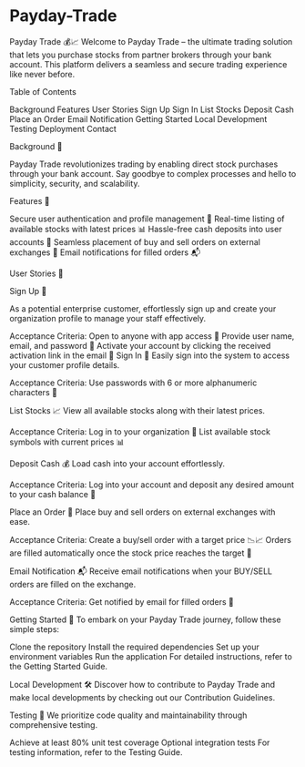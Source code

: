 # Payday-Trade

Payday Trade 💰📈
Welcome to Payday Trade – the ultimate trading solution that lets you purchase stocks from partner brokers through your bank account. This platform delivers a seamless and secure trading experience like never before.

Table of Contents

Background
Features
User Stories
Sign Up
Sign In
List Stocks
Deposit Cash
Place an Order
Email Notification
Getting Started
Local Development
Testing
Deployment
Contact

Background 🌄

Payday Trade revolutionizes trading by enabling direct stock purchases through your bank account. Say goodbye to complex processes and hello to simplicity, security, and scalability.

Features 🚀

Secure user authentication and profile management 🔐
Real-time listing of available stocks with latest prices 📊
Hassle-free cash deposits into user accounts 💸
Seamless placement of buy and sell orders on external exchanges 🔄
Email notifications for filled orders 📬

User Stories 👥

Sign Up 📝

As a potential enterprise customer, effortlessly sign up and create your organization profile to manage your staff effectively.

Acceptance Criteria:
Open to anyone with app access 📱
Provide user name, email, and password 🔑
Activate your account by clicking the received activation link in the email 📧
Sign In 🔑
Easily sign into the system to access your customer profile details.

Acceptance Criteria:
Use passwords with 6 or more alphanumeric characters 🔐

List Stocks 📈
View all available stocks along with their latest prices.

Acceptance Criteria:
Log in to your organization 👤
List available stock symbols with current prices 📊

Deposit Cash 💰
Load cash into your account effortlessly.

Acceptance Criteria:
Log into your account and deposit any desired amount to your cash balance 💸

Place an Order 🔄
Place buy and sell orders on external exchanges with ease.

Acceptance Criteria:
Create a buy/sell order with a target price 📉📈
Orders are filled automatically once the stock price reaches the target 🎯

Email Notification 📬
Receive email notifications when your BUY/SELL orders are filled on the exchange.

Acceptance Criteria:
Get notified by email for filled orders 📧

Getting Started 🚀
To embark on your Payday Trade journey, follow these simple steps:

Clone the repository
Install the required dependencies
Set up your environment variables
Run the application
For detailed instructions, refer to the Getting Started Guide.

Local Development 🛠️
Discover how to contribute to Payday Trade and make local developments by checking out our Contribution Guidelines.

Testing 🧪
We prioritize code quality and maintainability through comprehensive testing.

Achieve at least 80% unit test coverage
Optional integration tests
For testing information, refer to the Testing Guide.

